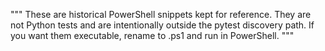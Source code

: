 """
These are historical PowerShell snippets kept for reference. They are not Python tests and are intentionally outside the pytest discovery path. If you want them executable, rename to .ps1 and run in PowerShell.
"""
